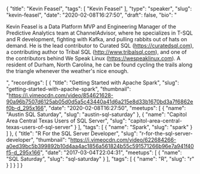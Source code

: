 {
  "title": "Kevin Feasel",
  "tags": [
    "Kevin Feasel"
  ],
  "type": "speaker",
  "slug": "kevin-feasel",
  "date": "2020-02-08T16:27:50",
  "draft": false,
  "bio": "<p>Kevin Feasel is a Data Platform MVP and Engineering Manager of the Predictive Analytics team at ChannelAdvisor, where he specializes in T-SQL and R development, fighting with Kafka, and pulling rabbits out of hats on demand. He is the lead contributor to Curated SQL (https://curatedsql.com), a contributing author to Tribal SQL (http://www.tribalsql.com), and one of the contributors behind We Speak Linux (https://wespeaklinux.com). A resident of Durham, North Carolina, he can be found cycling the trails along the triangle whenever the weather's nice enough.</p>",
  "recordings": [
    {
      "title": "Getting Started with Apache Spark",
      "slug": "getting-started-with-apache-spark",
      "thumbnail": "https://i.vimeocdn.com/video/854621628-90a96b7507d6125ab05d0d5a5c43440a41d6a215e8d33b1670bd3a7f6862ef0b-d_295x166",
      "date": "2020-02-08T16:27:50",
      "meetups": [
        {
          "name": "Austin SQL Saturday",
          "slug": "austin-sql-saturday"
        },
        {
          "name": "Capitol Area Central Texas Users of SQL Server",
          "slug": "capitol-area-central-texas-users-of-sql-server"
        }
      ],
      "tags": [
        {
          "name": "Spark",
          "slug": "spark"
        }
      ]
    },
    {
      "title": "R For the SQL Server Developer",
      "slug": "r-for-the-sql-server-developer",
      "thumbnail": "https://i.vimeocdn.com/video/622684266-a0ed39bc5b399892b10d4aa4ac1856a561824b55c591571266b96e7a941f40f5-d_295x166",
      "date": "2017-03-04T22:04:31",
      "meetups": [
        {
          "name": "SQL Saturday",
          "slug": "sql-saturday"
        }
      ],
      "tags": [
        {
          "name": "R",
          "slug": "r"
        }
      ]
    }
  ]
}